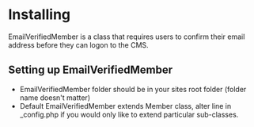 # Installing

EmailVerifiedMember is a class that requires users to confirm their email address before they can logon to the CMS.

## Setting up EmailVerifiedMember

 * EmailVerifiedMember folder should be in your sites root folder (folder name doesn't matter)
 * Default EmailVerifiedMember extends Member class, alter line in _config.php if you would only like to extend particular sub-classes.

